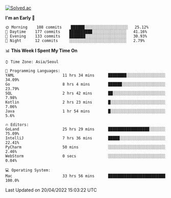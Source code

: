 [![Solved.ac](http://mazassumnida.wtf/api/v2/generate_badge?boj=kuckjwi)](https://solved.ac/kuckjwi)
<!--START_SECTION:waka-->
**I'm an Early 🐤** 

```text
🌞 Morning    108 commits    ██████░░░░░░░░░░░░░░░░░░░   25.12% 
🌆 Daytime    177 commits    ██████████░░░░░░░░░░░░░░░   41.16% 
🌃 Evening    133 commits    ███████░░░░░░░░░░░░░░░░░░   30.93% 
🌙 Night      12 commits     ░░░░░░░░░░░░░░░░░░░░░░░░░   2.79%

```


📊 **This Week I Spent My Time On** 

```text
⌚︎ Time Zone: Asia/Seoul

💬 Programming Languages: 
YAML                     11 hrs 34 mins      ████████░░░░░░░░░░░░░░░░░   34.09% 
Go                       8 hrs 4 mins        ██████░░░░░░░░░░░░░░░░░░░   23.79% 
SQL                      2 hrs 42 mins       ██░░░░░░░░░░░░░░░░░░░░░░░   7.98% 
Kotlin                   2 hrs 23 mins       █░░░░░░░░░░░░░░░░░░░░░░░░   7.06% 
Java                     1 hr 54 mins        █░░░░░░░░░░░░░░░░░░░░░░░░   5.6%

🔥 Editors: 
GoLand                   25 hrs 29 mins      ██████████████████░░░░░░░   75.09% 
IntelliJ                 7 hrs 36 mins       █████░░░░░░░░░░░░░░░░░░░░   22.41% 
PyCharm                  50 mins             ░░░░░░░░░░░░░░░░░░░░░░░░░   2.46% 
WebStorm                 0 secs              ░░░░░░░░░░░░░░░░░░░░░░░░░   0.04%

💻 Operating System: 
Mac                      33 hrs 56 mins      █████████████████████████   100.0%

```


 Last Updated on 20/04/2022 15:03:22 UTC
<!--END_SECTION:waka-->
